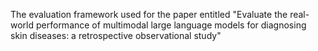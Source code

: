 The evaluation framework used for the paper entitled "Evaluate the real-world performance of multimodal large language models for diagnosing skin diseases: a retrospective observational study"
